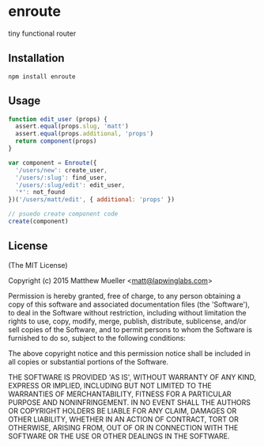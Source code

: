
# enroute

  tiny functional router

## Installation

```
npm install enroute
```

## Usage


```js
function edit_user (props) {
  assert.equal(props.slug, 'matt')
  assert.equal(props.additional, 'props')
  return component(props)
}

var component = Enroute({
  '/users/new': create_user,
  '/users/:slug': find_user,
  '/users/:slug/edit': edit_user,
  '*': not_found
})('/users/matt/edit', { additional: 'props' })

// psuedo create component code
create(component)
```

## License

(The MIT License)

Copyright (c) 2015 Matthew Mueller &lt;matt@lapwinglabs.com&gt;

Permission is hereby granted, free of charge, to any person obtaining
a copy of this software and associated documentation files (the
'Software'), to deal in the Software without restriction, including
without limitation the rights to use, copy, modify, merge, publish,
distribute, sublicense, and/or sell copies of the Software, and to
permit persons to whom the Software is furnished to do so, subject to
the following conditions:

The above copyright notice and this permission notice shall be
included in all copies or substantial portions of the Software.

THE SOFTWARE IS PROVIDED 'AS IS', WITHOUT WARRANTY OF ANY KIND,
EXPRESS OR IMPLIED, INCLUDING BUT NOT LIMITED TO THE WARRANTIES OF
MERCHANTABILITY, FITNESS FOR A PARTICULAR PURPOSE AND NONINFRINGEMENT.
IN NO EVENT SHALL THE AUTHORS OR COPYRIGHT HOLDERS BE LIABLE FOR ANY
CLAIM, DAMAGES OR OTHER LIABILITY, WHETHER IN AN ACTION OF CONTRACT,
TORT OR OTHERWISE, ARISING FROM, OUT OF OR IN CONNECTION WITH THE
SOFTWARE OR THE USE OR OTHER DEALINGS IN THE SOFTWARE.
